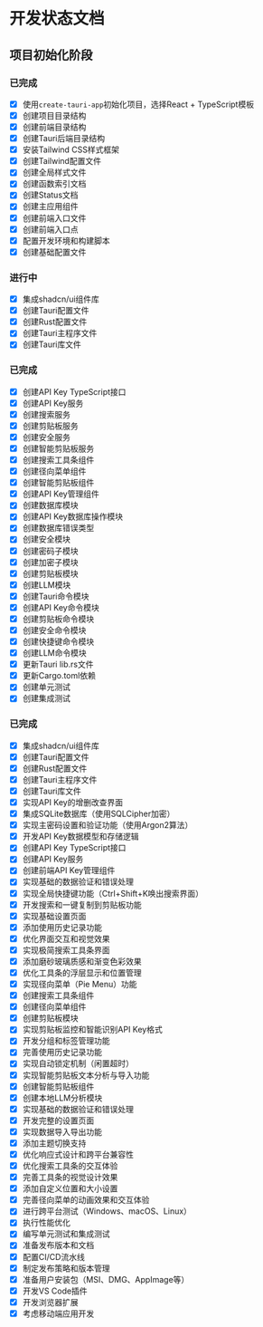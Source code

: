 # 开发状态文档

## 项目初始化阶段

### 已完成
- [x] 使用`create-tauri-app`初始化项目，选择React + TypeScript模板
- [x] 创建项目目录结构
- [x] 创建前端目录结构
- [x] 创建Tauri后端目录结构
- [x] 安装Tailwind CSS样式框架
- [x] 创建Tailwind配置文件
- [x] 创建全局样式文件
- [x] 创建函数索引文档
- [x] 创建Status文档
- [x] 创建主应用组件
- [x] 创建前端入口文件
- [x] 创建前端入口点
- [x] 配置开发环境和构建脚本
- [x] 创建基础配置文件

### 进行中
- [x] 集成shadcn/ui组件库
- [x] 创建Tauri配置文件
- [x] 创建Rust配置文件
- [x] 创建Tauri主程序文件
- [x] 创建Tauri库文件

### 已完成
- [x] 创建API Key TypeScript接口
- [x] 创建API Key服务
- [x] 创建搜索服务
- [x] 创建剪贴板服务
- [x] 创建安全服务
- [x] 创建智能剪贴板服务
- [x] 创建搜索工具条组件
- [x] 创建径向菜单组件
- [x] 创建智能剪贴板组件
- [x] 创建API Key管理组件
- [x] 创建数据库模块
- [x] 创建API Key数据库操作模块
- [x] 创建数据库错误类型
- [x] 创建安全模块
- [x] 创建密码子模块
- [x] 创建加密子模块
- [x] 创建剪贴板模块
- [x] 创建LLM模块
- [x] 创建Tauri命令模块
- [x] 创建API Key命令模块
- [x] 创建剪贴板命令模块
- [x] 创建安全命令模块
- [x] 创建快捷键命令模块
- [x] 创建LLM命令模块
- [x] 更新Tauri lib.rs文件
- [x] 更新Cargo.toml依赖
- [x] 创建单元测试
- [x] 创建集成测试

### 已完成
- [x] 集成shadcn/ui组件库
- [x] 创建Tauri配置文件
- [x] 创建Rust配置文件
- [x] 创建Tauri主程序文件
- [x] 创建Tauri库文件
- [x] 实现API Key的增删改查界面
- [x] 集成SQLite数据库（使用SQLCipher加密）
- [x] 实现主密码设置和验证功能（使用Argon2算法）
- [x] 开发API Key数据模型和存储逻辑
- [x] 创建API Key TypeScript接口
- [x] 创建API Key服务
- [x] 创建前端API Key管理组件
- [x] 实现基础的数据验证和错误处理
- [x] 实现全局快捷键功能（Ctrl+Shift+K唤出搜索界面）
- [x] 开发搜索和一键复制到剪贴板功能
- [x] 实现基础设置页面
- [x] 添加使用历史记录功能
- [x] 优化界面交互和视觉效果
- [x] 实现极简搜索工具条界面
- [x] 添加磨砂玻璃质感和渐变色彩效果
- [x] 优化工具条的浮层显示和位置管理
- [x] 实现径向菜单（Pie Menu）功能
- [x] 创建搜索工具条组件
- [x] 创建径向菜单组件
- [x] 创建剪贴板模块
- [x] 实现剪贴板监控和智能识别API Key格式
- [x] 开发分组和标签管理功能
- [x] 完善使用历史记录功能
- [x] 实现自动锁定机制（闲置超时）
- [x] 实现智能剪贴板文本分析与导入功能
- [x] 创建智能剪贴板组件
- [x] 创建本地LLM分析模块
- [x] 实现基础的数据验证和错误处理
- [x] 开发完整的设置页面
- [x] 实现数据导入导出功能
- [x] 添加主题切换支持
- [x] 优化响应式设计和跨平台兼容性
- [x] 优化搜索工具条的交互体验
- [x] 完善工具条的视觉设计效果
- [x] 添加自定义位置和大小设置
- [x] 完善径向菜单的动画效果和交互体验
- [x] 进行跨平台测试（Windows、macOS、Linux）
- [x] 执行性能优化
- [x] 编写单元测试和集成测试
- [x] 准备发布版本和文档
- [x] 配置CI/CD流水线
- [x] 制定发布策略和版本管理
- [x] 准备用户安装包（MSI、DMG、AppImage等）
- [x] 开发VS Code插件
- [x] 开发浏览器扩展
- [x] 考虑移动端应用开发